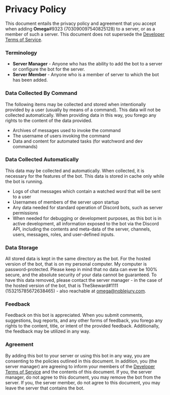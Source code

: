 # Privacy Policy

This document entails the privacy policy and agreement that you accept when adding **Omega**#9323 (703090097540825128) to a server, or as a member of such a server. This document does not supersede the [Developer Terms of Service](https://discordapp.com/developers/docs/legal).


### Terminology
* **Server Manager** - Anyone who has the ability to add the bot to a server or configure the bot for the server.
* **Server Member** - Anyone who is a member of server to which the bot has been added.



### Data Collected By Command
The following items may be collected and stored when intentionally provided by a user (usually by means of a command). This data will not be collected automatically. When providing data in this way, you forego any rights to the content of the data provided.
* Archives of messages used to invoke the command
* The username of users invoking the command
* Data and content for automated tasks (for watchword and dev commands)



### Data Collected Automatically
This data may be collected and automatically. When collected, it is necessary for the features of the bot. This data is stored in cache only while the bot is running.
* Logs of chat messages which contain a watched word that will be sent to a user
* Usernames of members of the server upon startup
* Any data needed for standard operation of Discord bots, such as server permissions
* When needed for debugging or development purposes, as this bot is in active development, all information exposed to the bot via the Discord API, including the contents and meta-data of the server, channels, users, messages, roles, and user-defined inputs.



### Data Storage
All stored data is kept in the same directory as the bot. For the hosted version of the bot, that is on my personal computer. My computer is password-protected. Please keep in mind that no data can ever be 100% secure, and the absolute security of your data cannot be guaranteed. To have this data removed, please contact the server manager - in the case of the hosted version of the bot, that is TheSkeward#1111 (153215785672638465) - also reachable at omega@noblejury.com.



### Feedback
Feedback on this bot is appreciated. When you submit comments, suggestions, bug reports, and any other forms of feedback, you forego any rights to the content, title, or intent of the provided feedback. Additionally, the feedback may be utilized in any way.



### Agreement
By adding this bot to your server or using this bot in any way, you are consenting to the policies outlined in this document. In addition, you (the server manager) are agreeing to inform your members of the [Developer Terms of Service](https://discordapp.com/developers/docs/legal) and the contents of this document. If you, the server manager, do not agree to this document, you may remove the bot from the server. If you, the server member, do not agree to this document, you may leave the server that contains the bot.
